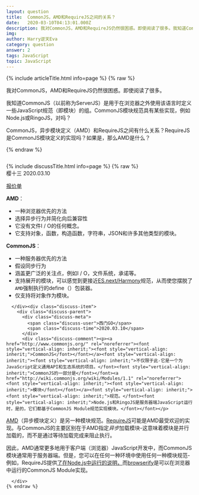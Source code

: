 ```yaml
---
layout: question
title:  CommonJS，AMD和RequireJS之间的关系？
date:   2020-03-10T04:13:01.000Z
description: 我对CommonJS，AMD和RequireJS仍然很困惑。即使阅读了很多。我知道CommonJS（以前称为ServerJS）是用于在浏览器之外使用该...
img: 
author: Harry逆天Eva
category: question
answer: 2
tags: JavaScript
topic: JavaScript
---
```

<div class="article-root">
  <div class="article">
    {% include articleTitle.html info=page %}
    {% raw %}
    <div class="article-content"><p><font style="vertical-align: inherit;"><font style="vertical-align: inherit;">我对CommonJS，AMD和RequireJS仍然很困惑。</font><font style="vertical-align: inherit;">即使阅读了很多。</font></font></p>

<p><font style="vertical-align: inherit;"><font style="vertical-align: inherit;">我知道CommonJS（以前称为ServerJS）是用于在浏览器之外使用该语言时定义一些JavaScript规范（即模块）的组。</font><font style="vertical-align: inherit;">CommonJS模块规范具有某些实现，例如Node.js或RingoJS，对吗？</font></font></p>

<p><font style="vertical-align: inherit;"><font style="vertical-align: inherit;">CommonJS，异步模块定义（AMD）和RequireJS之间有什么关系？</font><font style="vertical-align: inherit;">RequireJS是CommonJS模块定义的实现吗？</font><font style="vertical-align: inherit;">如果是，那么AMD是什么？</font></font></p></div>
    {% endraw %}
  </div>
  <p style="height: 0;width:0;overflow: hidden;"> 第467篇《CommonJS，AMD和RequireJS之间的关系？》来自Winter(https://github.com/aiyld/aiyld.github.io)的站点</p>
  <div class="discuss-wrapper">
    {% include discussTitle.html info=page %}
    {% raw %}
    <div class="discuss-item">
        <div class="discuss-parent">
          <div class="discuss-meta">
            <span class="discuss-user">樱十三</span>
            <span class="discuss-time">2020.03.10</span>
          </div>
          <div class="discuss-comment"><p><a href="http://addyosmani.com/writing-modular-js/"><font style="vertical-align: inherit;"><font style="vertical-align: inherit;">报价单</font></font></a></p>

<p><strong><font style="vertical-align: inherit;"><font style="vertical-align: inherit;">AMD</font></font></strong><font style="vertical-align: inherit;"><font style="vertical-align: inherit;">：</font></font></p>

<ul>
<li><font style="vertical-align: inherit;"><font style="vertical-align: inherit;">一种浏览器优先的方法 </font></font></li>
<li><font style="vertical-align: inherit;"><font style="vertical-align: inherit;">选择异步行为并简化向后兼容性</font></font></li>
<li><font style="vertical-align: inherit;"><font style="vertical-align: inherit;">它没有文件I / O的任何概念。 </font></font></li>
<li><font style="vertical-align: inherit;"><font style="vertical-align: inherit;">它支持对象，函数，构造函数，字符串，JSON和许多其他类型的模块。</font></font></li>
</ul>

<p><strong><font style="vertical-align: inherit;"><font style="vertical-align: inherit;">CommonJS</font></font></strong><font style="vertical-align: inherit;"><font style="vertical-align: inherit;">：</font></font></p>

<ul>
<li><font style="vertical-align: inherit;"><font style="vertical-align: inherit;">一种服务器优先的方法</font></font></li>
<li><font style="vertical-align: inherit;"><font style="vertical-align: inherit;">假设同步行为</font></font></li>
<li><font style="vertical-align: inherit;"><font style="vertical-align: inherit;">涵盖更广泛的关注点，例如I / O，文件系统，承诺等。</font></font></li>
<li><font style="vertical-align: inherit;"><font style="vertical-align: inherit;">支持展开的模块，可以感觉到更接近</font></font><a href="http://wiki.ecmascript.org/doku.php?id=harmony:modules"><font style="vertical-align: inherit;"><font style="vertical-align: inherit;">ES.next/Harmony</font></font></a><font style="vertical-align: inherit;"><font style="vertical-align: inherit;">规范，从而使您摆脱了</font></font><code>AMD</code><font style="vertical-align: inherit;"><font style="vertical-align: inherit;">强制执行</font><font style="vertical-align: inherit;">的define（）包装器</font><font style="vertical-align: inherit;">。</font></font></li>
<li><font style="vertical-align: inherit;"><font style="vertical-align: inherit;">仅支持将对象作为模块。</font></font></li>
</ul></div>
        </div>
        
      </div><div class="discuss-item">
        <div class="discuss-parent">
          <div class="discuss-meta">
            <span class="discuss-user">西门GO</span>
            <span class="discuss-time">2020.03.10</span>
          </div>
          <div class="discuss-comment"><p><a href="http://www.commonjs.org/" rel="noreferrer"><font style="vertical-align: inherit;"><font style="vertical-align: inherit;">CommonJS</font></font></a><font style="vertical-align: inherit;"><font style="vertical-align: inherit;">不仅限于此-它是一个为JavaScript定义通用API和生态系统的项目。</font><font style="vertical-align: inherit;">CommonJS的一部分是</font></font><a href="http://wiki.commonjs.org/wiki/Modules/1.1" rel="noreferrer"><font style="vertical-align: inherit;"><font style="vertical-align: inherit;">模块</font></font></a><font style="vertical-align: inherit;"><font style="vertical-align: inherit;">规范。</font><font style="vertical-align: inherit;">Node.js和RingoJS是服务器端JavaScript运行时，是的，它们都基于CommonJS Module规范实现模块。</font></font></p>

<p><a href="https://github.com/amdjs/amdjs-api/blob/master/AMD.md" rel="noreferrer"><font style="vertical-align: inherit;"><font style="vertical-align: inherit;">AMD</font></font></a><font style="vertical-align: inherit;"><font style="vertical-align: inherit;">（异步模块定义）是另一种模块规范。</font></font><a href="http://requirejs.org/" rel="noreferrer"><font style="vertical-align: inherit;"><font style="vertical-align: inherit;">RequireJS</font></font></a><font style="vertical-align: inherit;"><font style="vertical-align: inherit;">可能是AMD最受欢迎的实现。</font><font style="vertical-align: inherit;">与CommonJS的主要区别在于AMD指定</font></font><em><font style="vertical-align: inherit;"><font style="vertical-align: inherit;">异步</font></font></em><font style="vertical-align: inherit;"><font style="vertical-align: inherit;">加载模块</font><font style="vertical-align: inherit;">-这意味着模块是并行加载的，而不是通过等待加载完成来阻止执行。</font></font></p>

<p><font style="vertical-align: inherit;"><font style="vertical-align: inherit;">因此，AMD通常更多地用于客户端（浏览器）JavaScript开发中，而CommonJS模块通常用于服务器端。</font><font style="vertical-align: inherit;">但是，您可以在任何一种环境中使用任何一种模块规范-例如，RequireJS提供</font></font><a href="http://requirejs.org/docs/node.html" rel="noreferrer"><font style="vertical-align: inherit;"><font style="vertical-align: inherit;">了在Node.js中运行的说明，</font></font></a><font style="vertical-align: inherit;"><font style="vertical-align: inherit;">而</font></font><a href="http://browserify.org/" rel="noreferrer"><font style="vertical-align: inherit;"><font style="vertical-align: inherit;">browserify</font></font></a><font style="vertical-align: inherit;"><font style="vertical-align: inherit;">是可以在浏览器中运行的CommonJS Module实现。</font></font></p></div>
        </div>
        
      </div>
    {% endraw %}
  </div>
<div>
